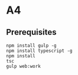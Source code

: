 # A4

## Prerequisites

```
npm install gulp -g
npm install typescript -g
npm install
tsc
gulp web:work